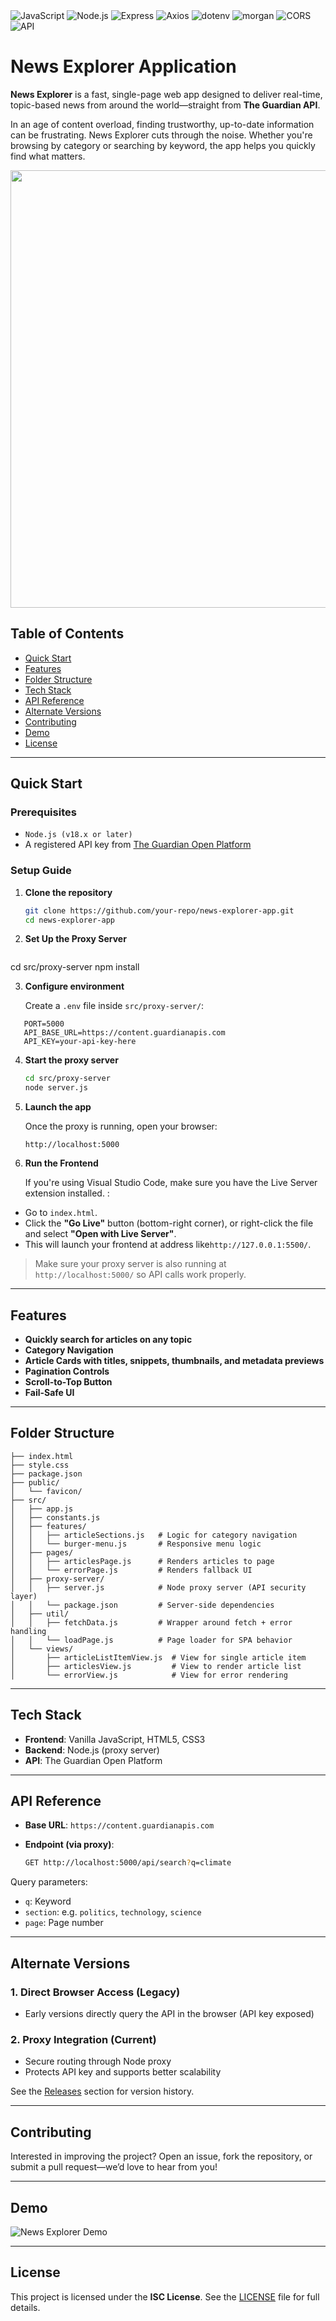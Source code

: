 <div>
  <img alt="JavaScript" src="https://img.shields.io/badge/JavaScript-ES6+-yellow?logo=javascript">
  <img alt="Node.js" src="https://img.shields.io/badge/Node.js-18.x-green?logo=node.js">
  <img alt="Express" src="https://img.shields.io/badge/Express-4.21.1-lightgrey?logo=express">
  <img alt="Axios" src="https://img.shields.io/badge/Axios-1.7.7-blue?logo=axios">
  <img alt="dotenv" src="https://img.shields.io/badge/dotenv-16.4.5-green?logo=dotenv">
  <img alt="morgan" src="https://img.shields.io/badge/morgan-1.10.0-lightgrey">
  <img alt="CORS" src="https://img.shields.io/badge/CORS-enabled-blue">
  <img alt="API" src="https://img.shields.io/badge/API-The%20Guardian-lightgrey?logo=theguardian">
</div>

# News Explorer Application

**News Explorer** is a fast, single-page web app designed to deliver real-time, topic-based news from around the world—straight from **The Guardian API**.

In an age of content overload, finding trustworthy, up-to-date information can be frustrating. News Explorer cuts through the noise. Whether you're browsing by category or searching by keyword, the app helps you quickly find what matters.

<div align="center">
  <img src="https://github.com/user-attachments/assets/c8d1c0f8-5d30-435d-a04c-e6ef09d74ec5" width="700">
</div>

## Table of Contents

* [Quick Start](#quick-start)
* [Features](#features)
* [Folder Structure](#folder-structure)
* [Tech Stack](#tech-stack)
* [API Reference](#api-reference)
* [Alternate Versions](#alternate-versions)
* [Contributing](#contributing)
* [Demo](#demo)
* [License](#license)

---

## Quick Start

### Prerequisites

* `Node.js (v18.x or later)`
* A registered API key from [The Guardian Open Platform](https://open-platform.theguardian.com/)

### Setup Guide

1. **Clone the repository**

   ```bash
   git clone https://github.com/your-repo/news-explorer-app.git
   cd news-explorer-app

2. **Set Up the Proxy Server**

   ```bash
  cd src/proxy-server
  npm install

3. **Configure environment**

   Create a `.env` file inside `src/proxy-server/`:

```env
   PORT=5000
   API_BASE_URL=https://content.guardianapis.com
   API_KEY=your-api-key-here
```

4. **Start the proxy server**

   ```bash
   cd src/proxy-server
   node server.js

5. **Launch the app**

   Once the proxy is running, open your browser:

   ```
   http://localhost:5000
   
6. **Run the Frontend**

   If you're using Visual Studio Code, make sure you have the Live Server extension installed. :

- Go to `index.html`.
- Click the **"Go Live"** button (bottom-right corner), or right-click the file and select **"Open with Live Server"**.
- This will launch your frontend at address like`http://127.0.0.1:5500/`.

> Make sure your proxy server is also running at `http://localhost:5000/` so API calls work properly.
---

## Features

* **Quickly search for articles on any topic**
* **Category Navigation**
* **Article Cards with titles, snippets, thumbnails, and metadata previews**
* **Pagination Controls**
* **Scroll-to-Top Button**
* **Fail-Safe UI**

---

## Folder Structure

```plaintext
├── index.html                  
├── style.css                    
├── package.json                 
├── public/
│   └── favicon/                 
├── src/
│   ├── app.js                   
│   ├── constants.js            
│   ├── features/
│   │   ├── articleSections.js   # Logic for category navigation
│   │   └── burger-menu.js       # Responsive menu logic
│   ├── pages/
│   │   ├── articlesPage.js      # Renders articles to page
│   │   └── errorPage.js         # Renders fallback UI
│   ├── proxy-server/
│   │   ├── server.js            # Node proxy server (API security layer)
│   │   └── package.json         # Server-side dependencies
│   ├── util/
│   │   ├── fetchData.js         # Wrapper around fetch + error handling
│   │   └── loadPage.js          # Page loader for SPA behavior
│   └── views/
│       ├── articleListItemView.js  # View for single article item
│       ├── articlesView.js         # View to render article list
│       └── errorView.js            # View for error rendering
```

---

## Tech Stack

* **Frontend**: Vanilla JavaScript, HTML5, CSS3
* **Backend**: Node.js (proxy server)
* **API**: The Guardian Open Platform

---

## API Reference

* **Base URL**: `https://content.guardianapis.com`
* **Endpoint (via proxy)**:

  ```bash
  GET http://localhost:5000/api/search?q=climate

Query parameters:

* `q`: Keyword
* `section`: e.g. `politics`, `technology`, `science`
* `page`: Page number

---

## Alternate Versions

### 1. Direct Browser Access (Legacy)

* Early versions directly query the API in the browser (API key exposed)

### 2. Proxy Integration (Current)

* Secure routing through Node proxy
* Protects API key and supports better scalability

See the [Releases](https://github.com/your-repo/news-explorer-app/releases) section for version history.

---

## Contributing

Interested in improving the project?
Open an issue, fork the repository, or submit a pull request—we’d love to hear from you!

---

## Demo

![News Explorer Demo](https://i.giphy.com/media/v1.Y2lkPTc5MGI3NjExa2VoZGRqdHY0MzZucXU5c215eGFlenliMGFqbmVsdGN3ZGdtc3hzbiZlcD12MV9pbnRlcm5hbF9naWZfYnlfaWQmY3Q9Zw/Fmjh9ULOiK4kwpbutW/giphy.gif)

---

## License

This project is licensed under the **ISC License**. See the [LICENSE](./LICENSE) file for full details.
